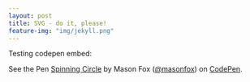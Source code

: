 ```yaml
---
layout: post
title: SVG - do it, please!
feature-img: "img/jekyll.png"
---
```


Testing codepen embed:

<p data-height="268" data-theme-id="0" data-slug-hash="XbQqWY" data-default-tab="result" data-user="masonfox" class='codepen'>See the Pen <a href='http://codepen.io/masonfox/pen/XbQqWY/'>Spinning Circle</a> by Mason Fox (<a href='http://codepen.io/masonfox'>@masonfox</a>) on <a href='http://codepen.io'>CodePen</a>.</p>
<script async src="//assets.codepen.io/assets/embed/ei.js"></script>
